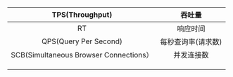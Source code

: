 | TPS\(Throughput\) | 吞吐量 |
| :---: | :---: |
| RT | 响应时间 |
| QPS\(Query Per Second\) | 每秒查询率\(请求数\) |
| SCB\(Simultaneous Browser Connections） | 并发连接数 |
|  |  |
|  |  |
|  |  |



